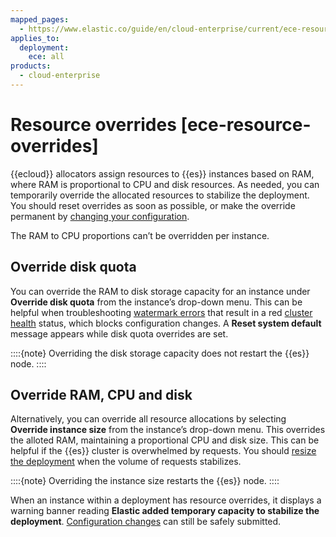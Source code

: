 ```yaml
---
mapped_pages:
  - https://www.elastic.co/guide/en/cloud-enterprise/current/ece-resource-overrides.html
applies_to:
  deployment:
    ece: all
products:
  - cloud-enterprise
---
```


# Resource overrides [ece-resource-overrides]

{{ecloud}} allocators assign resources to {{es}} instances based on RAM, where RAM is proportional to CPU and disk resources. As needed, you can temporarily override the allocated resources to stabilize the deployment. You should reset overrides as soon as possible, or make the override permanent by [changing your configuration](working-with-deployments.md).

The RAM to CPU proportions can’t be overridden per instance.

## Override disk quota

You can override the RAM to disk storage capacity for an instance under **Override disk quota** from the instance’s drop-down menu. This can be helpful when troubleshooting [watermark errors](../../../troubleshoot/elasticsearch/fix-watermark-errors.md) that result in a red [cluster health](https://www.elastic.co/docs/api/doc/elasticsearch/operation/operation-cluster-health) status, which blocks configuration changes. A **Reset system default** message appears while disk quota overrides are set.

::::{note}
Overriding the disk storage capacity does not restart the {{es}} node.
::::

## Override RAM, CPU and disk

Alternatively, you can override all resource allocations by selecting **Override instance size** from the instance’s drop-down menu. This overrides the alloted RAM, maintaining a proportional CPU and disk size. This can be helpful if the {{es}} cluster is overwhelmed by requests. You should [resize the deployment](resize-deployment.md) when the volume of requests stabilizes.

::::{note}
Overriding the instance size restarts the {{es}} node.
::::

When an instance within a deployment has resource overrides, it displays a warning banner reading **Elastic added temporary capacity to stabilize the deployment**. [Configuration changes](working-with-deployments.md) can still be safely submitted.
